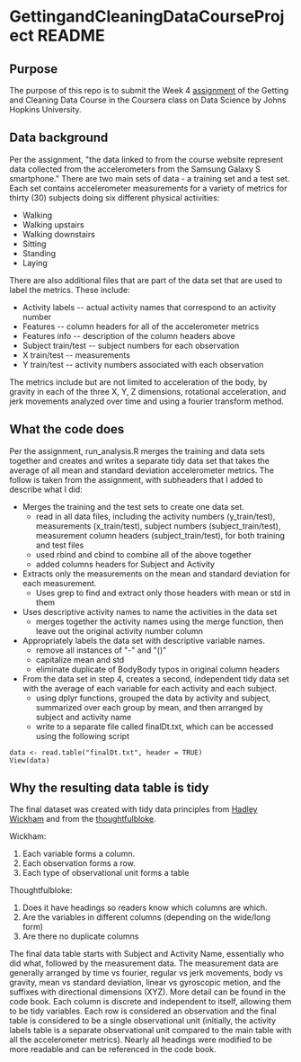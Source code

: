 # GettingandCleaningDataCourseProject README

## Purpose
The purpose of this repo is to submit the Week 4 [assignment](https://www.coursera.org/learn/data-cleaning/peer/FIZtT/getting-and-cleaning-data-course-project) of the Getting and Cleaning Data Course in the Coursera class on Data Science by Johns Hopkins University.

## Data background
Per the assignment, "the data linked to from the course website represent data collected from the accelerometers from the Samsung Galaxy S smartphone." There are two main sets of data - a training set and a test set. Each set contains accelerometer measurements for a variety of metrics for thirty (30) subjects doing six different physical activities:
* Walking
* Walking upstairs
* Walking downstairs
* Sitting
* Standing
* Laying

There are also additional files that are part of the data set that are used to label the metrics. These include:
* Activity labels -- actual activity names that correspond to an activity number 
* Features -- column headers for all of the accelerometer metrics
* Features info -- description of the column headers above
* Subject train/test -- subject numbers for each observation
* X train/test -- measurements
* Y train/test -- activity numbers associated with each observation

The metrics include but are not limited to acceleration of the body, by gravity in each of the three X, Y, Z dimensions, rotational acceleration, and jerk movements analyzed over time and using a fourier transform method.

## What the code does
Per the assignment, run_analysis.R merges the training and data sets together and creates and writes a separate tidy data set that takes the average of all mean and standard deviation accelerometer metrics. The follow is taken from the assignment, with subheaders that I added to describe what I did:

* Merges the training and the test sets to create one data set.
  * read in all data files, including the activity numbers (y_train/test), measurements (x_train/test), subject numbers (subject_train/test), measurement column headers (subject_train/test), for both training and test files
  * used rbind and cbind to combine all of the above together
  * added columns headers for Subject and Activity
* Extracts only the measurements on the mean and standard deviation for each measurement.
  * Uses grep to find and extract only those headers with mean or std in them
* Uses descriptive activity names to name the activities in the data set
  * merges together the activity names using the merge function, then leave out the original activity number column
* Appropriately labels the data set with descriptive variable names.
  * remove all instances of "-" and "()"
  * capitalize mean and std
  * eliminate duplicate of BodyBody typos in original column headers
* From the data set in step 4, creates a second, independent tidy data set with the average of each variable for each activity and each subject.
  * using dplyr functions, grouped the data by activity and subject, summarized over each group by mean, and then arranged by subject and activity name
  * write to a separate file called finalDt.txt, which can be accessed using the following script
  
```
data <- read.table("finalDt.txt", header = TRUE) 
View(data)
```


## Why the resulting data table is tidy
The final dataset was created with tidy data principles from [Hadley Wickham](http://vita.had.co.nz/papers/tidy-data.pdf) and from the [thoughtfulbloke](https://thoughtfulbloke.wordpress.com/2015/09/09/getting-and-cleaning-the-assignment/).

Wickham:
1. Each variable forms a column.
2. Each observation forms a row.
3. Each type of observational unit forms a table

Thoughtfulbloke:
1. Does it have headings so readers know which columns are which.
2. Are the variables in different columns (depending on the wide/long form)
3. Are there no duplicate columns

The final data table starts with Subject and Activity Name, essentially who did what, followed by the measurement data. The measurement data are generally arranged by time vs fourier, regular vs jerk movements, body vs gravity, mean vs standard deviation, linear vs gyroscopic metion, and the suffixes with directional dimensions (XYZ). More detail can be found in the code book. Each column is discrete and independent to itself, allowing them to be tidy variables. Each row is considered an observation and the final table is considered to be a single observational unit (initially, the activity labels table is a separate observational unit compared to the main table with all the accelerometer metrics). Nearly all headings were modified to be more readable and can be referenced in the code book.



